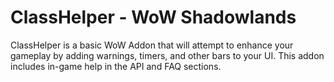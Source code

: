 # ClassHelper - WoW Shadowlands
ClassHelper is a basic WoW Addon that will attempt to enhance your gameplay by adding warnings, timers, and other bars to your UI.
This addon includes in-game help in the API and FAQ sections.
